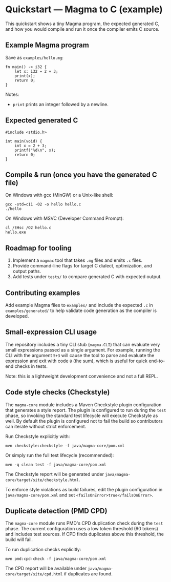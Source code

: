 # Quickstart — Magma to C (example)

This quickstart shows a tiny Magma program, the expected generated C, and how you would compile and run it once the compiler emits C source.

## Example Magma program

Save as `examples/hello.mg`:

    fn main() -> i32 {
        let x: i32 = 2 + 3;
        print(x);
        return 0;
    }

Notes:
- `print` prints an integer followed by a newline.

## Expected generated C

    #include <stdio.h>

    int main(void) {
        int x = 2 + 3;
        printf("%d\n", x);
        return 0;
    }

## Compile & run (once you have the generated C file)

On Windows with gcc (MinGW) or a Unix-like shell:

    gcc -std=c11 -O2 -o hello hello.c
    ./hello

On Windows with MSVC (Developer Command Prompt):

    cl /EHsc /O2 hello.c
    hello.exe

## Roadmap for tooling

1. Implement a `magmac` tool that takes `.mg` files and emits `.c` files.
2. Provide command-line flags for target C dialect, optimization, and output paths.
3. Add tests under `tests/` to compare generated C with expected output.

## Contributing examples

Add example Magma files to `examples/` and include the expected `.c` in `examples/generated/` to help validate code generation as the compiler is developed.

## Small-expression CLI usage

The repository includes a tiny CLI stub (`magma.CLI`) that can evaluate very small expressions passed as a single argument. For example, running the CLI with the argument `5+3` will cause the tool to parse and evaluate the expression and exit with code `8` (the sum), which is useful for quick end-to-end checks in tests.

Note: this is a lightweight development convenience and not a full REPL.

## Code style checks (Checkstyle)

The `magma-core` module includes a Maven Checkstyle plugin configuration that generates a style report. The plugin is configured to run during the `test` phase, so invoking the standard test lifecycle will execute Checkstyle as well. By default the plugin is configured not to fail the build so contributors can iterate without strict enforcement.

Run Checkstyle explicitly with:

    mvn checkstyle:checkstyle -f java/magma-core/pom.xml

Or simply run the full test lifecycle (recommended):

    mvn -q clean test -f java/magma-core/pom.xml

The Checkstyle report will be generated under `java/magma-core/target/site/checkstyle.html`.

To enforce style violations as build failures, edit the plugin configuration in `java/magma-core/pom.xml` and set `<failsOnError>true</failsOnError>`.

## Duplicate detection (PMD CPD)

The `magma-core` module runs PMD's CPD duplication check during the `test` phase. The current configuration uses a low token threshold (60 tokens) and includes test sources. If CPD finds duplicates above this threshold, the build will fail.

To run duplication checks explicitly:

    mvn pmd:cpd-check -f java/magma-core/pom.xml

The CPD report will be available under `java/magma-core/target/site/cpd.html` if duplicates are found.
